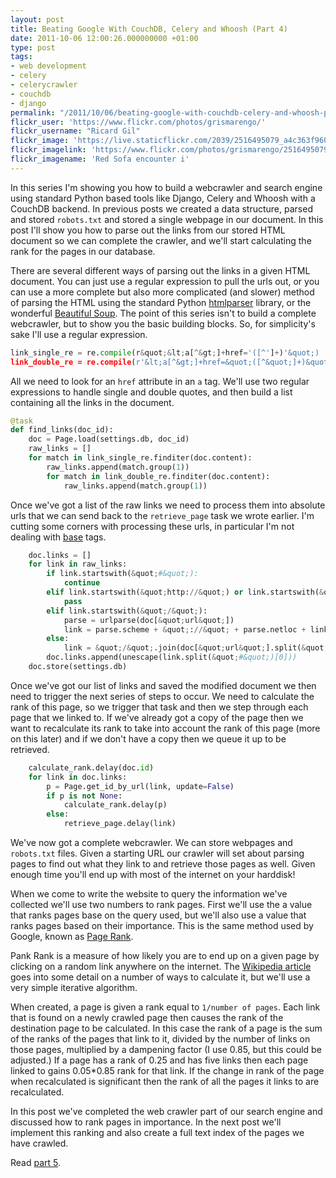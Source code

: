 ```yaml
---
layout: post
title: Beating Google With CouchDB, Celery and Whoosh (Part 4)
date: 2011-10-06 12:00:26.000000000 +01:00
type: post
tags:
- web development
- celery
- celerycrawler
- couchdb
- django
permalink: "/2011/10/06/beating-google-with-couchdb-celery-and-whoosh-part-4/"
flickr_user: 'https://www.flickr.com/photos/grismarengo/'
flickr_username: "Ricard Gil"
flickr_image: 'https://live.staticflickr.com/2039/2516495079_a4c363f960_z.jpg'
flickr_imagelink: 'https://www.flickr.com/photos/grismarengo/2516495079/'
flickr_imagename: 'Red Sofa encounter i'
---
```

In this series I'm showing you how to build a webcrawler and search engine using standard Python based tools
like Django, Celery and Whoosh with a CouchDB backend. In previous posts we created a data structure, parsed
and stored `robots.txt` and stored a single webpage in our document. In this post I'll show you how to
parse out the links from our stored HTML document so we can complete the crawler, and we'll start calculating
the rank for the pages in our database.

There are several different ways of parsing out the links in a given HTML document. You can just use a regular
expression to pull the urls out, or you can use a more complete but also more complicated (and slower) method
of parsing the HTML using the standard Python <a
href="http://docs.python.org/library/htmlparser.html">htmlparser</a> library, or the wonderful <a
href="http://www.crummy.com/software/BeautifulSoup/">Beautiful Soup</a>. The point of this series isn't to
build a complete webcrawler, but to show you the basic building blocks. So, for simplicity's sake I'll use a
regular expression.

```python
link_single_re = re.compile(r&quot;&lt;a[^&gt;]+href='([^']+)'&quot;)
link_double_re = re.compile(r'&lt;a[^&gt;]+href=&quot;([^&quot;]+)&quot;')
```

All we need to look for an `href` attribute in an `a` tag. We'll use two regular expressions to
handle single and double quotes, and then build a list containing all the links in the document.

```python
@task
def find_links(doc_id):
    doc = Page.load(settings.db, doc_id)
    raw_links = []
    for match in link_single_re.finditer(doc.content):
        raw_links.append(match.group(1))
        for match in link_double_re.finditer(doc.content):
            raw_links.append(match.group(1))
```

Once we've got a list of the raw links we need to process them into absolute urls that we can send back to the
`retrieve_page` task we wrote earlier. I'm cutting some corners with processing these urls, in
particular I'm not dealing with [base](http://www.w3.org/TR/html4/struct/links.html#h-12.4) tags.

```python
    doc.links = []
    for link in raw_links:
        if link.startswith(&quot;#&quot;):
            continue
        elif link.startswith(&quot;http://&quot;) or link.startswith(&quot;https://&quot;):
            pass
        elif link.startswith(&quot;/&quot;):
            parse = urlparse(doc[&quot;url&quot;])
            link = parse.scheme + &quot;://&quot; + parse.netloc + link
        else:
            link = &quot;/&quot;.join(doc[&quot;url&quot;].split(&quot;/&quot;)[:-1]) + &quot;/&quot; + link
        doc.links.append(unescape(link.split(&quot;#&quot;)[0]))
    doc.store(settings.db)
```

Once we've got our list of links and saved the modified document we then need to trigger the next series of
steps to occur. We need to calculate the rank of this page, so we trigger that task and then we step through
each page that we linked to. If we've already got a copy of the page then we want to recalculate its rank to
take into account the rank of this page (more on this later) and if we don't have a copy then we queue it up
to be retrieved.

```python
    calculate_rank.delay(doc.id)
    for link in doc.links:
        p = Page.get_id_by_url(link, update=False)
        if p is not None:
            calculate_rank.delay(p)
        else:
            retrieve_page.delay(link)
```

We've now got a complete webcrawler. We can store webpages and `robots.txt` files. Given a starting URL
our crawler will set about parsing pages to find out what they link to and retrieve those pages as well. Given
enough time you'll end up with most of the internet on your harddisk!

When we come to write the website to query the information we've collected we'll use two numbers to rank
pages. First we'll use the a value that ranks pages base on the query used, but we'll also use a value that
ranks pages based on their importance. This is the same method used by Google, known as <a
href="http://en.wikipedia.org/wiki/Page_Rank">Page Rank</a>.

Pank Rank is a measure of how likely you are to end up on a given page by clicking on a random link anywhere
on the internet. The [Wikipedia article](http://en.wikipedia.org/wiki/Page_Rank) goes into some
detail on a number of ways to calculate it, but we'll use a very simple iterative algorithm.

When created, a page is given a rank equal to `1/number of pages`. Each link that is found on a newly
crawled page then causes the rank of the destination page to be calculated. In this case the rank of a page is
the sum of the ranks of the pages that link to it, divided by the number of links on those pages, multiplied
by a dampening factor (I use 0.85, but this could be adjusted.) If a page has a rank of 0.25 and has five
links then each page linked to gains 0.05*0.85 rank for that link. If the change in rank of the page when
recalculated is significant then the rank of all the pages it links to are recalculated.

In this post we've completed the web crawler part of our search engine and discussed how to rank pages in
importance. In the next post we'll implement this ranking and also create a full text index of the pages we
have crawled.

Read [part 5](/2011/10/11/beating-google-with-couchdb-celery-and-whoosh-part-5/).
